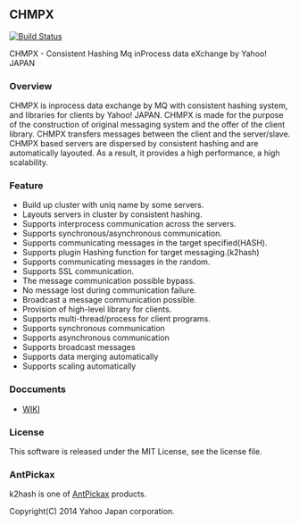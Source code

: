 CHMPX
--------
[![Build Status](https://travis-ci.org/yahoojapan/chmpx.svg?branch=master)](https://travis-ci.org/yahoojapan/chmpx)

CHMPX - Consistent Hashing Mq inProcess data eXchange by Yahoo! JAPAN

### Overview
CHMPX is inprocess data exchange by MQ with consistent hashing system,
and libraries for clients by Yahoo! JAPAN.
CHMPX is made for the purpose of the construction of original
messaging system and the offer of the client library. CHMPX
transfers messages between the client and the server/slave. CHMPX
based servers are dispersed by consistent hashing and are automatically
layouted. As a result, it provides a high performance, a high
scalability.

### Feature
  - Build up cluster with uniq name by some servers.
  - Layouts servers in cluster by consistent hashing.
  - Supports interprocess communication across the servers.
  - Supports synchronous/asynchronous communication.
  - Supports communicating messages in the target specified(HASH).
  - Supports plugin Hashing function for target messaging.(k2hash)
  - Supports communicating messages in the random.
  - Supports SSL communication.
  - The message communication possible bypass.
  - No message lost during communication failure.
  - Broadcast a message communication possible.
  - Provision of high-level library for clients.
  - Supports multi-thread/process for client programs.
  - Supports synchronous communication
  - Supports asynchronous communication
  - Supports broadcast messages
  - Supports data merging automatically
  - Supports scaling automatically

### Doccuments
  - [WIKI](https://github.com/yahoojapan/chmpx/wiki)

### License
This software is released under the MIT License, see the license file.

### AntPickax
k2hash is one of [AntPickax](https://yahoojapan.github.io/AntPickax/) products.

Copyright(C) 2014 Yahoo Japan corporation.
